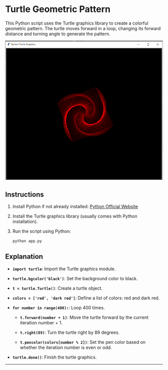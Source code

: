 # Turtle Geometric Pattern

This Python script uses the Turtle graphics library to create a colorful geometric pattern. The turtle moves forward in a loop, changing its forward distance and turning angle to generate the pattern.

 ![Geometric Pattern](turtle.PNG)

## Instructions

1. Install Python if not already installed: [Python Official Website](https://www.python.org/)

2. Install the Turtle graphics library (usually comes with Python installation).

3. Run the script using Python:

    ```bash
    python app.py
    ```

## Explanation

- **`import turtle`**: Import the Turtle graphics module.

- **`turtle.bgcolor('black')`**: Set the background color to black.

- **`t = turtle.Turtle()`**: Create a turtle object.

- **`colors = ['red', 'dark red']`**: Define a list of colors: red and dark red.

- **`for number in range(400):`**: Loop 400 times.

  - **`t.forward(number + 1)`**: Move the turtle forward by the current iteration number + 1.

  - **`t.right(89)`**: Turn the turtle right by 89 degrees.

  - **`t.pencolor(colors[number % 2])`**: Set the pen color based on whether the iteration number is even or odd.

- **`turtle.done()`**: Finish the turtle graphics.

---
